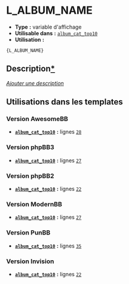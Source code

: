 # L_ALBUM_NAME
* __Type__ __:__ variable d'affichage
* __Utilisable dans__ __:__ [`album_cat_top10`](../tpl/album_cat_top10.md#readme)
* __Utilisation__ __:__

```smarty
{L_ALBUM_NAME}
```

## Description[*](https://fa-tvars.appspot.com/var/L_ALBUM_NAME)
[*Ajouter une description*](https://fa-tvars.appspot.com/var/L_ALBUM_NAME)

## Utilisations dans les templates

### Version AwesomeBB
* __[`album_cat_top10`](../tpl/album_cat_top10.md#readme)__ __:__ lignes [`28`](../src/awesomebb/album_cat_top10.tpl#L28)

### Version phpBB3
* __[`album_cat_top10`](../tpl/album_cat_top10.md#readme)__ __:__ lignes [`27`](../src/prosilver/album_cat_top10.tpl#L27)

### Version phpBB2
* __[`album_cat_top10`](../tpl/album_cat_top10.md#readme)__ __:__ lignes [`22`](../src/subsilver/album_cat_top10.tpl#L22)

### Version ModernBB
* __[`album_cat_top10`](../tpl/album_cat_top10.md#readme)__ __:__ lignes [`27`](../src/modernbb/album_cat_top10.tpl#L27)

### Version PunBB
* __[`album_cat_top10`](../tpl/album_cat_top10.md#readme)__ __:__ lignes [`35`](../src/punbb/album_cat_top10.tpl#L35)

### Version Invision
* __[`album_cat_top10`](../tpl/album_cat_top10.md#readme)__ __:__ lignes [`22`](../src/invision/album_cat_top10.tpl#L22)

